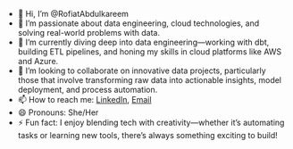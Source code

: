 - 👋 Hi, I’m @RofiatAbdulkareem
- 👀 I’m passionate about data engineering, cloud technologies, and solving real-world problems with data.
- 🌱 I’m currently diving deep into data engineering—working with dbt, building ETL pipelines, and honing my skills in cloud platforms like AWS and Azure.
- 💞️ I’m looking to collaborate on innovative data projects, particularly those that involve transforming raw data into actionable insights, model deployment, and process automation.
- 📫 How to reach me: [LinkedIn](https://www.linkedin.com/in/rofiat-abdulkareem), [Email](mailto:your-email@example.com)
- 😄 Pronouns: She/Her
- ⚡ Fun fact: I enjoy blending tech with creativity—whether it’s automating tasks or learning new tools, there’s always something exciting to build!

